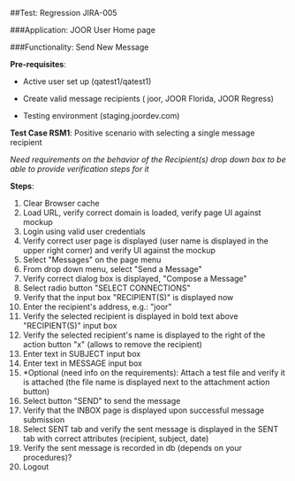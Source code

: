 ##Test: Regression JIRA-005

###Application: JOOR User Home page

###Functionality: Send New Message

**Pre-requisites**:

 * Active user set up (qatest1/qatest1)

 * Create valid message recipients ( joor, JOOR Florida, JOOR Regress)

 * Testing environment (staging.joordev.com)

**Test Case RSM1**: Positive scenario with selecting a single message recipient

*Need requirements on the behavior of the Recipient(s) drop down box to be able to provide verification steps for it*

**Steps**:

1. Clear Browser cache
2. Load URL, verify correct domain is loaded, verify page UI against mockup
3. Login using valid user credentials
4. Verify correct user page is displayed (user name is displayed in the upper right corner) and verify UI against the mockup
5. Select &quot;Messages&quot; on the page menu
6. From drop down menu, select &quot;Send a Message&quot;
7. Verify correct dialog box is displayed, &quot;Compose a Message&quot;
8. Select radio button &quot;SELECT CONNECTIONS&quot;
9. Verify that the input box &quot;RECIPIENT(S)&quot;  is displayed now
10. Enter the recipient&#39;s address, e.g.: &quot;joor&quot;
11. Verify the selected recipient is displayed in bold text above &quot;RECIPIENT(S)&quot; input box
12. Verify the selected recipient&#39;s name is displayed to the right of the action button &quot;x&quot; (allows to remove the recipient)
13. Enter text in SUBJECT input box
14. Enter text in MESSAGE input box
15. \*Optional (need info on the requirements): Attach a test file and verify it is attached (the file name is displayed next to the attachment action button)
16. Select button &quot;SEND&quot; to send the message
17. Verify that the INBOX page is displayed upon successful message submission
18. Select SENT tab and verify the sent message is displayed in the SENT tab with correct attributes (recipient, subject, date)
19. Verify the sent message is recorded in db (depends on your procedures)?
20. Logout
